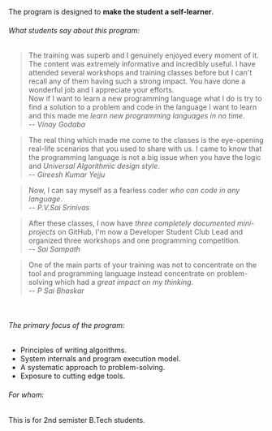 The program is designed to **make the student a self-learner**.

###### What students say about this program:  

> The training was superb and I genuinely enjoyed every moment of it. The content was extremely informative and incredibly useful. I have attended several workshops and training classes before but I can't recall any of them having such a strong impact. You have done a wonderful job and I appreciate your efforts.  
> Now if I want to learn a new programming language what I do is try to find a solution to a problem and code in the language I want to learn and this made me *learn new programming languages in no time*.  
> -- *Vinay Godaba*

> The real thing which made me come to the classes is the eye-opening real-life scenarios that you used to share with us. 
> I came to know that the programming language is not a big issue when you have the logic and *Universal Algorithmic design style*.  
> -- *Gireesh Kumar Yejju*

> Now, I can say myself as a fearless coder *who can code in any language*.  
> -- *P.V.Sai Srinivas*

> After these classes, I now have *three completely documented mini-projects* on GitHub, I'm now a Developer Student Club Lead and organized three workshops and one programming competition.   
> -- *Sai Sampath*

> One of the main parts of your training was not to concentrate on the tool and programming language instead concentrate on problem-solving which had a *great impact on my thinking*.  
> -- *P Sai Bhaskar*

<br/>

###### The primary focus of the program:
- Principles of writing algorithms.
- System internals and program execution model.
- A systematic approach to problem-solving.
- Exposure to cutting edge tools.

###### For whom:
This is for 2nd semister B.Tech students.

